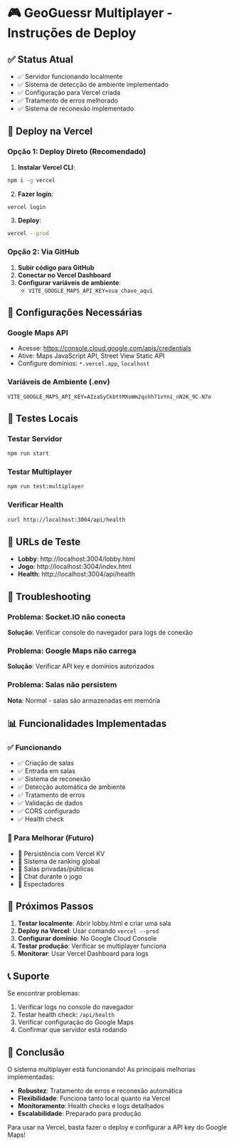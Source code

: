 # 🎮 GeoGuessr Multiplayer - Instruções de Deploy

## ✅ Status Atual
- ✅ Servidor funcionando localmente
- ✅ Sistema de detecção de ambiente implementado
- ✅ Configuração para Vercel criada
- ✅ Tratamento de erros melhorado
- ✅ Sistema de reconexão implementado

## 🚀 Deploy na Vercel

### Opção 1: Deploy Direto (Recomendado)

1. **Instalar Vercel CLI**:
```bash
npm i -g vercel
```

2. **Fazer login**:
```bash
vercel login
```

3. **Deploy**:
```bash
vercel --prod
```

### Opção 2: Via GitHub

1. **Subir código para GitHub**
2. **Conectar no Vercel Dashboard**
3. **Configurar variáveis de ambiente**:
   - `VITE_GOOGLE_MAPS_API_KEY=sua_chave_aqui`

## 🔧 Configurações Necessárias

### Google Maps API
- Acesse: https://console.cloud.google.com/apis/credentials
- Ative: Maps JavaScript API, Street View Static API
- Configure domínios: `*.vercel.app`, `localhost`

### Variáveis de Ambiente (.env)
```env
VITE_GOOGLE_MAPS_API_KEY=AIzaSyCkbttMXoWm2qshh71vYni_nN2K_9C-N7o
```

## 🧪 Testes Locais

### Testar Servidor
```bash
npm run start
```

### Testar Multiplayer
```bash
npm run test:multiplayer
```

### Verificar Health
```bash
curl http://localhost:3004/api/health
```

## 📱 URLs de Teste

- **Lobby**: http://localhost:3004/lobby.html
- **Jogo**: http://localhost:3004/index.html
- **Health**: http://localhost:3004/api/health

## 🐛 Troubleshooting

### Problema: Socket.IO não conecta
**Solução**: Verificar console do navegador para logs de conexão

### Problema: Google Maps não carrega
**Solução**: Verificar API key e domínios autorizados

### Problema: Salas não persistem
**Nota**: Normal - salas são armazenadas em memória

## 📊 Funcionalidades Implementadas

### ✅ Funcionando
- ✅ Criação de salas
- ✅ Entrada em salas
- ✅ Sistema de reconexão
- ✅ Detecção automática de ambiente
- ✅ Tratamento de erros
- ✅ Validação de dados
- ✅ CORS configurado
- ✅ Health check

### 🔄 Para Melhorar (Futuro)
- 🔄 Persistência com Vercel KV
- 🔄 Sistema de ranking global
- 🔄 Salas privadas/públicas
- 🔄 Chat durante o jogo
- 🔄 Espectadores

## 🎯 Próximos Passos

1. **Testar localmente**: Abrir lobby.html e criar uma sala
2. **Deploy na Vercel**: Usar comando `vercel --prod`
3. **Configurar domínio**: No Google Cloud Console
4. **Testar produção**: Verificar se multiplayer funciona
5. **Monitorar**: Usar Vercel Dashboard para logs

## 📞 Suporte

Se encontrar problemas:
1. Verificar logs no console do navegador
2. Testar health check: `/api/health`
3. Verificar configuração do Google Maps
4. Confirmar que servidor está rodando

## 🎉 Conclusão

O sistema multiplayer está funcionando! As principais melhorias implementadas:

- **Robustez**: Tratamento de erros e reconexão automática
- **Flexibilidade**: Funciona tanto local quanto na Vercel
- **Monitoramento**: Health checks e logs detalhados
- **Escalabilidade**: Preparado para produção

Para usar na Vercel, basta fazer o deploy e configurar a API key do Google Maps!
